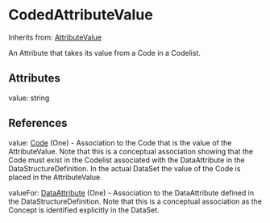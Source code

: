 
# CodedAttributeValue

Inherits from: [AttributeValue](AttributeValue.md)



An Attribute that takes its value from a Code in a Codelist.

## Attributes

value: string



## References

value: [Code](../Codelists/Code.md) (One) - Association to the Code that is the value of the AttributeValue. Note that this is a conceptual association showing that the Code must exist in the Codelist associated with the DataAttribute in the DataStructureDefinition. In the actual DataSet the value of the Code is placed in the AttributeValue.

valueFor: [DataAttribute](DataAttribute.md) (One) - Association to the DataAttribute defined in the DataStructureDefinition. Note that this is a conceptual association as the Concept is identified explicitly in the DataSet.




